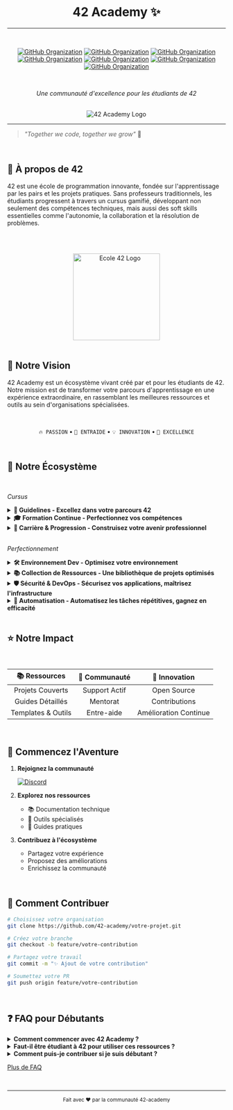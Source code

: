 <div align="center">

# 42 Academy ✨
---
<br>

[![GitHub Organization](https://img.shields.io/badge/GitHub-CyberOpsHub-181717?logo=github)](https://github.com/CyberOpsHub)
[![GitHub Organization](https://img.shields.io/badge/GitHub-SmartBot_Guild-181717?logo=github)](https://github.com/SmartBot-Guild)
[![GitHub Organization](https://img.shields.io/badge/GitHub-dev_forks_collection-181717?logo=github)](https://github.com/dev-forks-collection)
[![GitHub Organization](https://img.shields.io/badge/GitHub-42_Gaming-181717?logo=github)](https://github.com/42-Gaming)
[![GitHub Organization](https://img.shields.io/badge/GitHub-42_Career_Hub-181717?logo=github)](https://github.com/42-Career-Hub)
[![GitHub Organization](https://img.shields.io/badge/GitHub-42_Wiki-181717?logo=github)](https://github.com/42-Wiki)
[![GitHub Organization](https://img.shields.io/badge/GitHub-42_DevTools-181717?logo=github)](https://github.com/42-DevTools)

<br>

*Une communauté d'excellence pour les étudiants de 42*
</div>

<br>
<div align="center">
<img src="https://github.com/42-academy/images/blob/c72b2be0938b3b5d6673ba93ea5f60f0caedb010/42_academy_logo.png" alt="42 Academy Logo">
</div>

---

> *"Together we code, together we grow"* 🌱
<br>

## 📘 À propos de 42

42 est une école de programmation innovante, fondée sur l'apprentissage par les pairs et les projets pratiques. Sans professeurs traditionnels, les étudiants progressent à travers un cursus gamifié, développant non seulement des compétences techniques, mais aussi des soft skills essentielles comme l'autonomie, la collaboration et la résolution de problèmes.

<br><br>
<div align="center">
    <a href="https://42lausanne.ch/" target="_blank"><img src="https://42lausanne.ch/wp-content/uploads/2021/01/42_logo.svg" alt="Ecole 42 Logo" width="200"></a>
</div>
<br>

## 🎯 Notre Vision

42 Academy est un écosystème vivant créé par et pour les étudiants de 42. Notre mission est de transformer votre parcours d'apprentissage en une expérience extraordinaire, en rassemblant les meilleures ressources et outils au sein d'organisations spécialisées.

<br>
<div align="center">

`🔥 PASSION` • `🤝 ENTRAIDE` • `💡 INNOVATION` • `🌟 EXCELLENCE`

</div>
<br>

## 🚀 Notre Écosystème
<br>

*Cursus*

<details>
<summary><strong>📘 Guidelines - Excellez dans votre parcours 42</strong></summary>

- [**42-guidelines**](https://github.com/404)

  - Guides par cercle (0-6)
  - Documentation technique détaillée
  - Solutions validées et commentées
  - Tests unitaires & débogage
  - Best practices par projet
  - Astuces d'optimisation
  - Templates de projet
</details>

<details>
<summary><strong>🎓 Formation Continue - Perfectionnez vos compétences</strong></summary>

- [**42-Learning**](https://github.com/42-Learning)

  - Clean Code Guidelines
  - Design Patterns en C/C++
  - Architecture logicielle
  - Structures de données
  - Algorithmes avancés
  - Documentation technique
</details>


<details>
<summary><strong>💼 Carrière & Progression - Construisez votre avenir professionnel</strong></summary>

- [**42-Career-Hub**](https://github.com/42-Career-Hub)

  - Templates CV tech
  - Préparation entretiens techniques
  - Ressources portfolio dev
  - Suivi de progression cursus
  - Guides stages/alternance
  - Veille technologique
</details>

<br>

*Perfectionnement*

<details>
<summary><strong>🛠️ Environnement Dev - Optimisez votre environnement</strong></summary>

- [**42-DevTools**](https://github.com/42-DevTools)

  - Configurations IDE (VSCode, Vim)
  - Scripts d'environnement 42
  - Outils de productivité
  - Profiling & Optimisation
</details>

<details>
<summary><strong>📚 Collection de Ressources - Une bibliothèque de projets optimisés</strong></summary>

- [**dev-forks-collection**](https://github.com/dev-forks-collection)

  - Collections d'outils essentiels
  - Ressources pédagogiques améliorées
  - Bibliothèques modifiées cursus
  - Debuggers customisés
</details>


<details>
<summary><strong>🛡️ Sécurité & DevOps - Sécurisez vos applications, maîtrisez l'infrastructure</strong></summary>

- [**CyberOpsHub**](https://github.com/CyberOpsHub)
  
  - Challenges & CTF
  - Guides de sécurité applicative
  - Configuration DevSecOps
  - Outils de pentest
  - Labs d'apprentissage
  - Documentation OWASP
  - bugbounty
</details>

<details>
<summary><strong>🤖 Automatisation - Automatisez les tâches répétitives, gagnez en efficacité</strong></summary>

- [**SmartBot-Guild**](https://github.com/SmartBot-Guild)

  - Discord Bots (Modération, Support)
  - GitHub Actions & Workflows
  - Scripts d'automatisation cursus
  - Outils de peer-evaluation
  - Systèmes de monitoring
  - Intégrations API 42
</details>

<br>

## ⭐ Notre Impact

<br>
<div align="center">

| 📚 **Ressources** | 🤝 **Communauté** | 🎯 **Innovation** |
|:----------------:|:-----------------:|:---------------:|
| Projets Couverts | Support Actif | Open Source |
| Guides Détaillés | Mentorat | Contributions |
| Templates & Outils | Entre-aide | Amélioration Continue |

</div>

<br>

## 🌟 Commencez l'Aventure

1. **Rejoignez la communauté**

      [![Discord](https://img.shields.io/badge/Discord-Vers_le_Cursus_et_l'au_delà-5865F2?logo=discord&logoColor=white)](https://discord.gg/5Ezmt87Suv)

2. **Explorez nos ressources**
   - 📚 Documentation technique
   - 🔧 Outils spécialisés
   - 📖 Guides pratiques

3. **Contribuez à l'écosystème**
   - Partagez votre expérience
   - Proposez des améliorations
   - Enrichissez la communauté

<br>

## 🤝 Comment Contribuer

```bash
# Choisissez votre organisation
git clone https://github.com/42-academy/votre-projet.git

# Créez votre branche
git checkout -b feature/votre-contribution

# Partagez votre travail
git commit -m "✨ Ajout de votre contribution"

# Soumettez votre PR
git push origin feature/votre-contribution
```
<br>

## ❓ FAQ pour Débutants

<details>
<summary><strong>Comment commencer avec 42 Academy ?</strong></summary>
<br>
Rejoignez notre Discord, explorez nos repositories GitHub, et n'hésitez pas à poser des questions dans nos forums communautaires.
</details>

<details>
<summary><strong>Faut-il être étudiant à 42 pour utiliser ces ressources ?</strong></summary>
<br>
Bien que principalement destinées aux étudiants de 42, la plupart de nos ressources sont open-source et accessibles à tous les passionnés de programmation.
</details>

<details>
<summary><strong>Comment puis-je contribuer si je suis débutant ?</strong></summary>
<br>
Commencez par explorer nos projets, signalez des bugs, proposez des améliorations de documentation, ou participez aux discussions. Chaque contribution compte !
</details>

[Plus de FAQ](https://discord.gg/5Ezmt87Suv)

<br>

---


<div align="center">
<sub>Fait avec ❤️ par la communauté 42-academy</sub>
</div>
